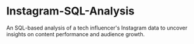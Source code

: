 # Instagram-SQL-Analysis
An SQL-based analysis of a tech influencer's Instagram data to uncover insights on content performance and audience growth.

